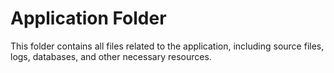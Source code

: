 # Application Folder

This folder contains all files related to the application, including source files, logs, databases, and other necessary resources.
